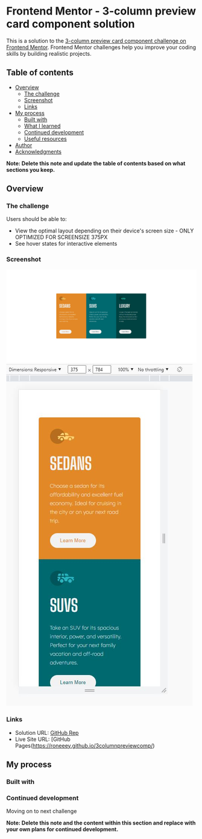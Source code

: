 # Frontend Mentor - 3-column preview card component solution

This is a solution to the [3-column preview card component challenge on Frontend Mentor](https://www.frontendmentor.io/challenges/3column-preview-card-component-pH92eAR2-). Frontend Mentor challenges help you improve your coding skills by building realistic projects.

## Table of contents

- [Overview](#overview)
  - [The challenge](#the-challenge)
  - [Screenshot](#screenshot)
  - [Links](#links)
- [My process](#my-process)
  - [Built with](#built-with)
  - [What I learned](#what-i-learned)
  - [Continued development](#continued-development)
  - [Useful resources](#useful-resources)
- [Author](#author)
- [Acknowledgments](#acknowledgments)

**Note: Delete this note and update the table of contents based on what sections you keep.**

## Overview

### The challenge

Users should be able to:

- View the optimal layout depending on their device's screen size - ONLY OPTIMIZED FOR SCREENSIZE 375PX
- See hover states for interactive elements

### Screenshot

![](./3ColDesktop.JPG)
![](./3ColMobile.JPG)

### Links

- Solution URL: [GitHub Rep](https://github.com/Roneeey/3columnpreviewcomp)
- Live Site URL: [GitHub Pages(https://roneeey.github.io/3columnpreviewcomp/)

## My process

### Built with

### Continued development

Moving on to next challenge

**Note: Delete this note and the content within this section and replace with your own plans for continued development.**
